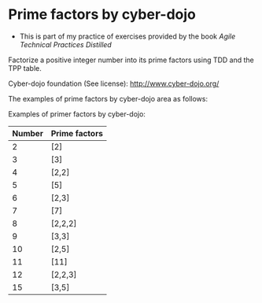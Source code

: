 # Prime factors by cyber-dojo

* This is part of my practice of exercises provided by the book _Agile Technical Practices Distilled_

Factorize a positive integer number into its prime factors using TDD and the TPP table.

Cyber-dojo foundation (See license): http://www.cyber-dojo.org/

The examples of prime factors by cyber-dojo area as follows:

Examples of primer factors by cyber-dojo:

| Number | Prime factors |
|--------|---------------|
| 2      | [2]           |
| 3      | [3]           |
| 4      | [2,2]         |
| 5      | [5]           |
| 6      | [2,3]         |
| 7      | [7]           |
| 8      | [2,2,2]       |
| 9      | [3,3]         |
| 10     | [2,5]         |
| 11     | [11]          |
| 12     | [2,2,3]       |
| 15     | [3,5]         |